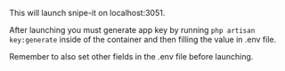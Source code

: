 This will launch snipe-it on localhost:3051.

After launching you must generate app key by running `php artisan key:generate` inside of the container and then filling the value in .env file.

Remember to also set other fields in the .env file before launching.
